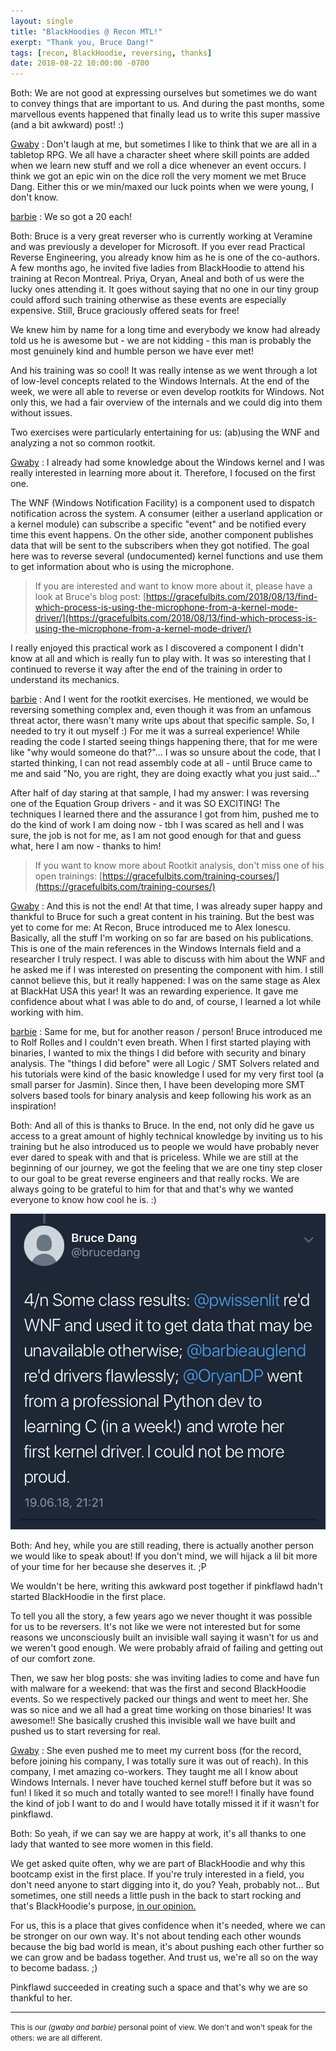 ```yaml
---
layout: single
title: "BlackHoodies @ Recon MTL!"
exerpt: "Thank you, Bruce Dang!"
tags: [recon, BlackHoodie, reversing, thanks]
date: 2018-08-22 10:00:00 -0700
---
```


<p align="center">

Both: We are not good at expressing ourselves but sometimes we do want to convey things that are important to us. And during the past months, some marvellous events happened that finally lead us to write this super massive (and a bit awkward) post! :)

</p>

[Gwaby](https://twitter.com/pwissenlit) : Don't laugh at me, but sometimes I like to think that we are all in a tabletop RPG. We all have a character sheet where skill points are added when we learn new stuff and we roll a dice whenever an event occurs. I think we got an epic win on the dice roll the very moment we met Bruce Dang. Either this or we min/maxed our luck points when we were young, I don't know.

<p align="right">

  <a href="https://twitter.com/barbieauglend">barbie</a> : We so got a 20 each!

</p>

<p align="center">

Both: Bruce is a very great reverser who is currently working at Veramine and was previously a developer for Microsoft. If you ever read Practical Reverse Engineering, you already know him as he is one of the co-authors.
A few months ago, he invited five ladies from BlackHoodie to attend his training at Recon Montreal. Priya, Oryan, Aneal and both of us were the lucky ones attending it. It goes without saying that no one in our tiny group could afford such training otherwise as these events are especially expensive. Still, Bruce graciously offered seats for free!

We knew him by name for a long time and everybody we know had already told us he is awesome but - we are not kidding - this man is probably the most genuinely kind and humble person we have ever met!

And his training was so cool! It was really intense as we went through a lot of low-level concepts related to the Windows Internals. At the end of the week, we were all able to reverse or even develop rootkits for Windows. Not only this, we had a fair overview of the internals and we could dig into them without issues.

Two exercises were particularly entertaining for us: (ab)using the WNF and analyzing a not so common rootkit.

</p>

[Gwaby](https://twitter.com/pwissenlit) : I already had some knowledge about the Windows kernel and I was really interested in learning more about it. Therefore, I focused on the first one.

The WNF (Windows Notification Facility) is a component used to dispatch notification across the system. A consumer (either a userland application or a kernel module) can subscribe a specific "event" and be notified every time this event happens. On the other side, another component publishes data that will be sent to the subscribers when they got notified. The goal here was to reverse several (undocumented) kernel functions and use them to get information about who is using the microphone.

> If you are interested and want to know more about it, please have a look at Bruce's blog post: [https://gracefulbits.com/2018/08/13/find-which-process-is-using-the-microphone-from-a-kernel-mode-driver/](https://gracefulbits.com/2018/08/13/find-which-process-is-using-the-microphone-from-a-kernel-mode-driver/)

I really enjoyed this practical work as I discovered a component I didn't know at all and which is really fun to play with. It was so interesting that I continued to reverse it way after the end of the training in order to understand its mechanics.

<p align="right">

  <a href="https://twitter.com/barbieauglend">barbie</a> : And I went for the rootkit exercises. He mentioned, we would be reversing something complex and, even though it was from an unfamous threat actor, there wasn't many write ups about that specific sample. So, I needed to try it out myself :) For me it was a surreal experience! While reading the code I started seeing things happening there, that for me were like "why would someone do that?"... I was so unsure about the code, that I started thinking, I can not read assembly code at all - until Bruce came to me and said "No, you are right, they are doing exactly what you just said..."

After half of day staring at that sample, I had my answer: I was reversing one of the Equation Group drivers - and it was SO EXCITING! The techniques I learned there and the assurance I got from him, pushed me to do the kind of work I am doing now - tbh I was scared as hell and I was sure, the job is not for me, as I am not good enough for that and guess what, here I am now - thanks to him!

</p>

> If you want to know more about Rootkit analysis, don't miss one of his open trainings: [https://gracefulbits.com/training-courses/](https://gracefulbits.com/training-courses/)

[Gwaby](https://twitter.com/pwissenlit) : And this is not the end! At that time, I was already super happy and thankful to Bruce for such a great content in his training. But the best was yet to come for me: At Recon, Bruce introduced me to Alex Ionescu. Basically, all the stuff I'm working on so far are based on his publications. This is one of the main references in the Windows Internals field and a researcher I truly respect. I was able to discuss with him about the WNF and he asked me if I was interested on presenting the component with him. I still cannot believe this, but it really happened: I was on the same stage as Alex at BlackHat USA this year! It was an rewarding experience. It gave me confidence about what I was able to do and, of course, I learned a lot while working with him.

<p align="right">

  <a href="https://twitter.com/barbieauglend">barbie</a> : Same for me, but for another reason / person! Bruce introduced me to Rolf Rolles and I couldn't even breath. When I first started playing with binaries, I wanted to mix the things I did before with security and binary analysis. The "things I did before" were all Logic / SMT Solvers related and his tutorials were kind of the basic knowledge I used for my very first tool (a small parser for Jasmin). Since then, I have been developing more SMT solvers based tools for binary analysis and keep following his work as an inspiration!

</p>

<p align="center">

Both: And all of this is thanks to Bruce. In the end, not only did he gave us access to a great amount of highly technical knowledge by inviting us to his training but he also introduced us to people we would have probably never ever dared to speak with and that is priceless.
While we are still at the beginning of our journey, we got the feeling that we are one tiny step closer to our goal to be great reverse engineers and that really rocks. We are always going to be grateful to him for that and that's why we wanted everyone to know how cool he is. :)

</p>

![RECONMTL18](../assets/images/recon.PNG)

<p align="center">

Both: And hey, while you are still reading, there is actually another person we would like to speak about! If you don't mind, we will hijack a lil bit more of your time for her because she deserves it. ;P

We wouldn't be here, writing this awkward post together if pinkflawd hadn't started BlackHoodie in the first place.

To tell you all the story, a few years ago we never thought it was possible for us to be reversers. It's not like we were not interested but for some reasons we unconsciously built an invisible wall saying it wasn't for us and we weren't good enough. We were probably afraid of failing and getting out of our comfort zone.

Then, we saw her blog posts: she was inviting ladies to come and have fun with malware for a weekend: that was the first and second BlackHoodie events. So we respectively packed our things and went to meet her. She was so nice and we all had a great time working on those binaries! It was awesome!! She basically crushed this invisible wall we have built and pushed us to start reversing for real.

</p>

[Gwaby](https://twitter.com/pwissenlit) : She even pushed me to meet my current boss (for the record, before joining his company, I was totally sure it was out of reach).
In this company, I met amazing co-workers. They taught me all I know about Windows Internals. I never have touched kernel stuff before but it was so fun! I liked it so much and totally wanted to see more!! I finally have found the kind of job I want to do and I would have totally missed it if it wasn't for pinkflawd.

<p align="center">

Both: So yeah, if we can say we are happy at work, it's all thanks to one lady that wanted to see more women in this field.

We get asked quite often, why we are part of BlackHoodie and why this bootcamp exist in the first place. If you're truly interested in a field, you don't need anyone to start digging into it, do you? Yeah, probably not... But sometimes, one still needs a little push in the back to start rocking and that's BlackHoodie's purpose, <a href="#opinion">in our opinion.</a>


For us, this is a place that gives confidence when it's needed, where we can be stronger on our own way. It's not about tending each other wounds because the big bad world is mean, it's about pushing each other further so we can grow and be badass together. And trust us, we're all so on the way to become badass. ;)

Pinkflawd succeeded in creating such a space and that's why we are so thankful to her.

</p>

----

<p id="opinion"><small>This is <i>our (gwaby and barbie)</i> personal point of view. We don't and won't speak for the others: we are all different.</small></p>
